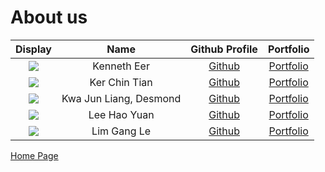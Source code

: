 # About us

|Display | Name | Github Profile | Portfolio| 
|:--------:|:----:|:--------------:|:---------:|
|![](https://via.placeholder.com/100.png?text=Photo) | Kenneth Eer | [Github](https://github.com/) | [Portfolio](docs/team/johndoe.md)|
|![](https://via.placeholder.com/100.png?text=Photo) | Ker Chin Tian | [Github](https://github.com/) | [Portfolio](docs/team/johndoe.md)|
|![](https://via.placeholder.com/100.png?text=Photo) | Kwa Jun Liang, Desmond | [Github](https://github.com/) | [Portfolio](docs/team/johndoe.md)|
|![](https://via.placeholder.com/100.png?text=Photo) | Lee Hao Yuan | [Github](https://github.com/lhydl) | [Portfolio](docs/team/johndoe.md)|
|![](https://via.placeholder.com/100.png?text=Photo) | Lim Gang Le | [Github](https://github.com/) | [Portfolio](docs/team/johndoe.md)|


[Home Page](https://ay2021s1-cs2113t-f12-4.github.io/tp/)